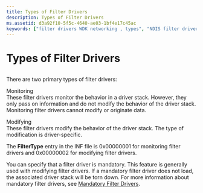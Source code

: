 ```yaml
---
title: Types of Filter Drivers
description: Types of Filter Drivers
ms.assetid: d3a92f10-5f5c-4640-ae03-1bf4e17c45ac
keywords: ["filter drivers WDK networking , types", "NDIS filter drivers WDK , types", "modifying filter drivers WDK networking", "monitoring filter drivers WDK networking"]
---
```


# Types of Filter Drivers


## <a href="" id="ddk-differences-between-monitoring-and-modifying-filter-drivers-ng"></a>


There are two primary types of filter drivers:

<a href="" id="monitoring"></a>Monitoring  
These filter drivers monitor the behavior in a driver stack. However, they only pass on information and do not modify the behavior of the driver stack. Monitoring filter drivers cannot modify or originate data.

<a href="" id="modifying"></a>Modifying  
These filter drivers modify the behavior of the driver stack. The type of modification is driver-specific.

The **FilterType** entry in the INF file is 0x00000001 for monitoring filter drivers and 0x00000002 for modifying filter drivers.

You can specify that a filter driver is mandatory. This feature is generally used with modifying filter drivers. If a mandatory filter driver does not load, the associated driver stack will be torn down. For more information about mandatory filter drivers, see [Mandatory Filter Drivers](mandatory-filter-drivers.md).

 

 





